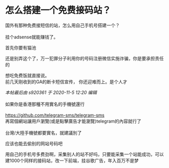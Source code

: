 # 怎么搭建一个免费接码站？


国外有那种免费接短信的站，怎么用自己手机号搭建一个？<br />
<br />
挂个adsense就能赚钱了。

首先你要有猫池

还是别弄这个了，万一犯罪分子利用你的号码注册微信实施诈骗，你是要承担责任的 <img src="static/image/smiley/default/sweat.gif" smilieid="10" border="0" alt="" />

想吃免费饭就直接说。 <br />
前几天刚收到的GA的断卡短信宣传， 你还迎难而上。是个人才

<i class="pstatus"> 本帖最后由 s920361 于 2020-11-5 12:20 编辑 </i><br />
<br />
如果你是香港那種不用實名的手機號還行<br />
<br />
https://github.com/telegram-sms/telegram-sms<br />
再寫個網站讓用戶瀏覽(或是點擊廣告才能瀏覽)telegram的內容就行了<br />
<br />
台灣/大陸手機號都要實名，就建議別了

应该也能去偷别的网站号码吧

用自己的手机号多费劲啊，采集别人的站不好吗，只要能采集一个站能成功，可以建1000个同样的接码站，改一下前端，挂谷歌广告，年入百万不是梦
